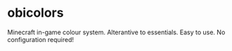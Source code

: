 obicolors
=========

Minecraft in-game colour system. Alterantive to essentials. Easy to use. No configuration required!
